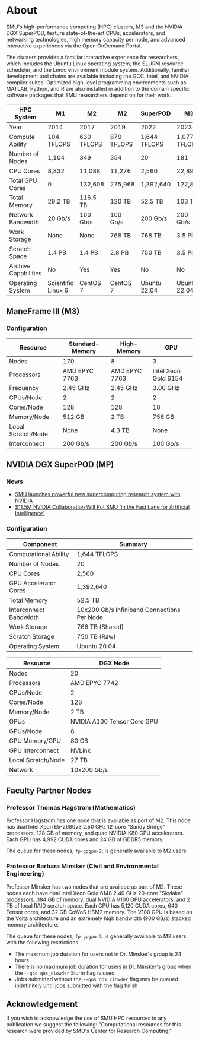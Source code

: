 # About

SMU's high-performance computing (HPC) clusters, M3 and the NVIDIA DGX
SuperPOD, feature state-of-the-art CPUs, accelerators, and networking
technologies, high memory capacity per node, and advanced interactive
experiences via the Open OnDemand Portal.

The clusters provides a familiar interactive experience for researchers,
which includes the Ubuntu Linux operating system, the SLURM resource
scheduler, and the Lmod environment module system. Additionally,
familiar development tool chains are available including the GCC, Intel,
and NVIDIA compiler suites. Optimized high-level programming environments
such as MATLAB, Python, and R are also installed in addition to the
domain specific software packages that SMU researchers depend on for
their work.

| HPC System           | M1                 | M2         | M2         | SuperPOD     | M3           |
|----------------------|--------------------|------------|------------|--------------| -------------|
| Year                 | 2014               | 2017       | 2019       | 2022         | 2023         |
| Compute Ability      | 104 TFLOPS         | 630 TFLOPS | 870 TFLOPS | 1,644 TFLOPS | 1,077 TFLOPS |
| Number of Nodes      | 1,104              | 349        | 354        | 20           | 181          |
| CPU Cores            | 8,832              | 11,088     | 11,276     | 2,560        | 22,892       |
| Total GPU Cores      | 0                  | 132,608    | 275,968    | 1,392,640    | 122,880      |
| Total Memory         | 29.2 TB            | 116.5 TB   | 120 TB     | 52.5 TB      | 103 TB       |
| Network Bandwidth    | 20 Gb/s            | 100 Gb/s   | 100 Gb/s   | 200 Gb/s     | 200 Gb/s     |
| Work Storage         | None               | None       | 768 TB     | 768 TB       | 3.5 PB       |
| Scratch Space        | 1.4 PB             | 1.4 PB     | 2.8 PB     | 750 TB       | 3.5 PB       |
| Archive Capabilities | No                 | Yes        | Yes        | No           | No           |
| Operating System     | Scientific Linux 6 | CentOS 7   | CentOS 7   | Ubuntu 22.04 | Ubuntu 22.04 |

## ManeFrame III (M3)

### Configuration

| Resource           | Standard-Memory | High-Memory   | GPU                  |
|--------------------|-----------------|---------------|----------------------|
| Nodes              | 170             | 8             | 3                    |
| Processors         | AMD EPYC 7763   | AMD EPYC 7763 | Intel Xeon Gold 6154 |
| Frequency          | 2.45 GHz        | 2.45 GHz      | 3.00 GHz             |
| CPUs/Node          | 2               | 2             | 2                    |
| Cores/Node         | 128             | 128           | 18                   |
| Memory/Node        | 512 GB          | 2 TB          | 756 GB               |
| Local Scratch/Node | None            | 4.3 TB        | None                 |
| Interconnect       | 200 Gb/s        | 200 Gb/s      | 100 Gb/s             |

## NVIDIA DGX SuperPOD (MP)

### News

* [SMU launches powerful new supercomputing research system with NVIDIA](https://www.smu.edu/News/2021/Featured-News/smu-launches-powerful-new-supercomputing-research-system-with-nvidia)
* [$11.5M NVIDIA Collaboration Will Put SMU 'in the Fast Lane for Artificial Intelligence'](https://dallasinnovates.com/11-5m-nvidia-collaboration-will-put-smu-in-the-fast-lane-for-artificial-intelligence/)

### Configuration

| Component              | Summary                                     |
|------------------------|---------------------------------------------|
| Computational Ability  | 1,644 TFLOPS                                |
| Number of Nodes        | 20                                          |
| CPU Cores              | 2,560                                       |
| GPU Accelerator Cores  | 1,392,640                                   |
| Total Memory           | 52.5 TB                                     |
| Interconnect Bandwidth | 10x200 Gb/s Infiniband Connections Per Node |
| Work Storage           | 768 TB (Shared)                             |
| Scratch Storage        | 750 TB (Raw)                                |
| Operating System       | Ubuntu 20.04                                |

| Resource           | DGX Node                    |
|--------------------|-----------------------------|
| Nodes              | 20                          |
| Processors         | AMD EPYC 7742               |
| CPUs/Node          | 2                           |
| Cores/Node         | 128                         |
| Memory/Node        | 2 TB                        |
| GPUs               | NVIDIA A100 Tensor Core GPU |
| GPUs/Node          | 8                           |
| GPU Memory/GPU     | 80 GB                       |
| GPU Interconnect   | NVLink                      |
| Local Scratch/Node | 27 TB                       |
| Network            | 10x200 Gb/s                 |

## Faculty Partner Nodes

### Professor Thomas Hagstrom (Mathematics)

Professor Hagstrom has one node that is available as port of M2. This
node has dual Intel Xeon E5-2680v3 2.50 GHz 12-core \"Sandy Bridge\"
processors, 128 GB of memory, and quad NVIDIA K80 GPU accelerators. Each
GPU has 4,992 CUDA cores and 24 GB of GDDR5 memory.

The queue for these nodes, `fp-gpgpu-2`, is generally available to M2
users.

### Professor Barbara Minsker (Civil and Environmental Engineering)

Professor Minsker has two nodes that are availabe as part of M2. These
nodes each have dual Intel Xeon Gold 6148 2.40 GHz 20-core \"Skylake\"
processors, 384 GB of memory, dual NVIDIA V100 GPU accelerators, and 2
TB of local RAID scratch space. Each GPU has 5,120 CUDA cores, 640
Tensor cores, and 32 GB CoWoS HBM2 memory. The V100 GPU is based on the
Volta architecture and an extremely high bandwidth (900 GB/s) stacked
memory architecture.

The queue for these nodes, `fp-gpgpu-3`, is generally available to M2
users with the following restrictions.

-   The maximum job duration for users not in Dr. Minsker\'s group is 24
    hours
-   There is no maximum job duration for users in Dr. Minsker\'s group
    when the `--qos qos_clowder` Slurm flag is used
-   Jobs submitted without the `--qos qos_clowder` flag may be queued
    indefinitely until jobs submitted with the flag finish

## Acknowledgement

If you wish to acknowledge the use of SMU HPC resources in any publication we
suggest the following: \"Computational resources for this research were
provided by SMU\'s Center for Research Computing.\"

